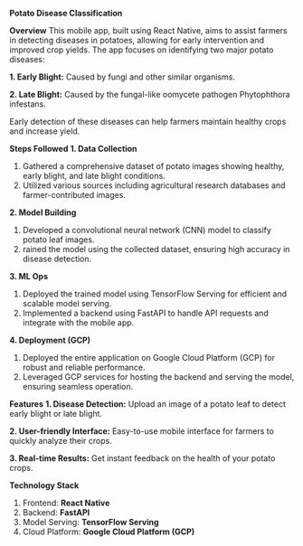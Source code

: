 **Potato Disease Classification**

**Overview**
This mobile app, built using React Native, aims to assist farmers in detecting diseases in potatoes, allowing for early intervention and improved crop yields. The app focuses on identifying two major potato diseases:

**1. Early Blight:** Caused by fungi and other similar organisms.

**2. Late Blight:** Caused by the fungal-like oomycete pathogen Phytophthora infestans.

Early detection of these diseases can help farmers maintain healthy crops and increase yield.

**Steps Followed**
**1. Data Collection**
1. Gathered a comprehensive dataset of potato images showing healthy, early blight, and late blight conditions.
2. Utilized various sources including agricultural research databases and farmer-contributed images.

**2. Model Building**
1. Developed a convolutional neural network (CNN) model to classify potato leaf images.
2. rained the model using the collected dataset, ensuring high accuracy in disease detection.

**3. ML Ops**
1. Deployed the trained model using TensorFlow Serving for efficient and scalable model serving.
2. Implemented a backend using FastAPI to handle API requests and integrate with the mobile app.
   
**4. Deployment (GCP)**
1. Deployed the entire application on Google Cloud Platform (GCP) for robust and reliable performance.
2. Leveraged GCP services for hosting the backend and serving the model, ensuring seamless operation.

**Features**
**1. Disease Detection:** Upload an image of a potato leaf to detect early blight or late blight.

**2. User-friendly Interface:** Easy-to-use mobile interface for farmers to quickly analyze their crops.

**3. Real-time Results:** Get instant feedback on the health of your potato crops.

**Technology Stack**
1. Frontend: **React Native**
2. Backend: **FastAPI**
3. Model Serving: **TensorFlow Serving**
4. Cloud Platform: **Google Cloud Platform (GCP)**
